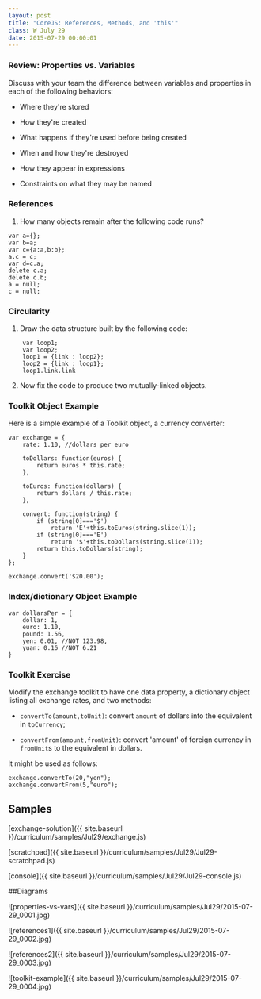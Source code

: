 ```yaml
---
layout: post
title: "CoreJS: References, Methods, and 'this'"
class: W July 29
date: 2015-07-29 00:00:01
---
```


### Review: Properties vs. Variables

Discuss with your team the difference between variables and properties in each of the following behaviors:

* Where they're stored

* How they're created

* What happens if they're used before being created

* When and how they're destroyed

* How they appear in expressions

* Constraints on what they may be named


### References

1. How many objects remain after the following code runs?

```
var a={};
var b=a;
var c={a:a,b:b};
a.c = c;
var d=c.a;
delete c.a;
delete c.b;
a = null;
c = null;
```

### Circularity

1. Draw the data structure built by the following code:

```
	var loop1;
	var loop2;
	loop1 = {link : loop2};
	loop2 = {link : loop1};
	loop1.link.link
```

2. Now fix the code to produce two mutually-linked objects.



### Toolkit Object Example

Here is a simple example of a Toolkit object, a currency converter:

```
var exchange = {
    rate: 1.10, //dollars per euro

    toDollars: function(euros) {
		return euros * this.rate;
    },

    toEuros: function(dollars) {
		return dollars / this.rate;
    },

    convert: function(string) {
		if (string[0]==='$')
		    return 'E'+this.toEuros(string.slice(1));
		if (string[0]==='E')
			return '$'+this.toDollars(string.slice(1));
		return this.toDollars(string);
    }
};

exchange.convert('$20.00');
```


### Index/dictionary Object Example

```
var dollarsPer = {
	dollar: 1,
	euro: 1.10,
	pound: 1.56,
	yen: 0.01, //NOT 123.98,
	yuan: 0.16 //NOT 6.21
}
```


### Toolkit Exercise

Modify the exchange toolkit to have one data property, a dictionary object listing all exchange rates, and two methods:

* `convertTo(amount,toUnit)`: convert `amount` of dollars into the equivalent in `toCurrency`;

* `convertFrom(amount,fromUnit)`: convert 'amount' of foreign currency in `fromUnit`s to the 
equivalent in dollars.

It might be used as follows:

```
exchange.convertTo(20,"yen");
exchange.convertFrom(5,"euro");
```

## Samples

[exchange-solution]({{ site.baseurl }}/curriculum/samples/Jul29/exchange.js)

[scratchpad]({{ site.baseurl }}/curriculum/samples/Jul29/Jul29-scratchpad.js)

[console]({{ site.baseurl }}/curriculum/samples/Jul29/Jul29-console.js)

##Diagrams

![properties-vs-vars]({{ site.baseurl }}/curriculum/samples/Jul29/2015-07-29_0001.jpg)

![references1]({{ site.baseurl }}/curriculum/samples/Jul29/2015-07-29_0002.jpg)

![references2]({{ site.baseurl }}/curriculum/samples/Jul29/2015-07-29_0003.jpg)

![toolkit-example]({{ site.baseurl }}/curriculum/samples/Jul29/2015-07-29_0004.jpg)
